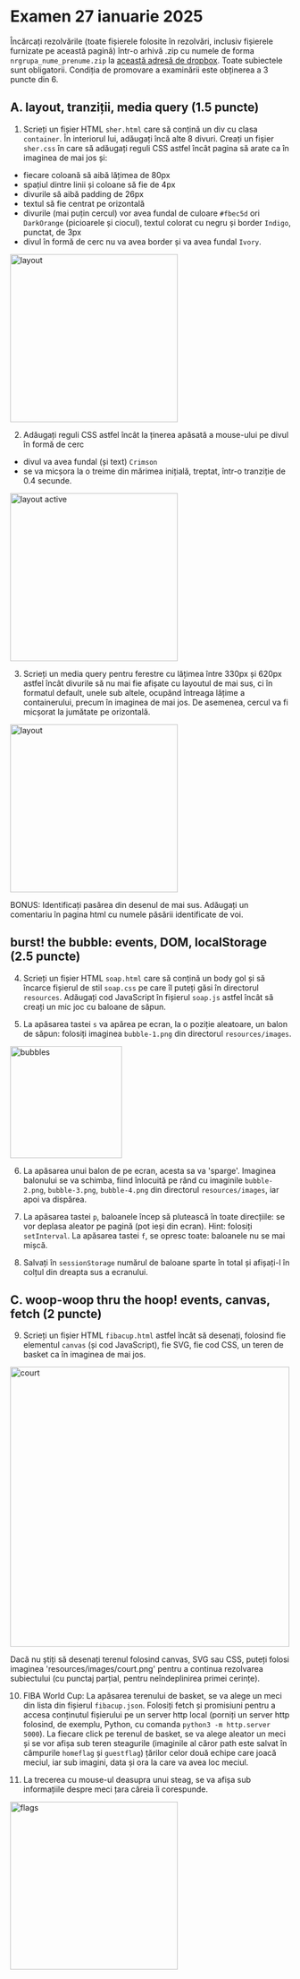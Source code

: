 # Examen 27 ianuarie 2025

Încărcați rezolvările (toate fișierele folosite în rezolvări, inclusiv fișierele furnizate pe această pagină) într-o arhivă .zip cu numele de forma `nrgrupa_nume_prenume.zip` la [această adresă de dropbox](https://www.dropbox.com/request/1msuAqu6DRq2r49G7kaN). Toate subiectele sunt obligatorii. Condiția de promovare a examinării este obținerea a 3 puncte din 6.

## A. layout, tranziții, media query (1.5 puncte)

1. Scrieți un fișier HTML `sher.html` care să conțină un div cu clasa `container`. În interiorul lui, adăugați încă alte 8 divuri. Creați un fișier `sher.css` în care să adăugați reguli CSS astfel încât pagina să arate ca în imaginea de mai jos și:
- fiecare coloană să aibă lățimea de 80px
- spațiul dintre linii și coloane să fie de 4px
- divurile să aibă padding de 26px
- textul să fie centrat pe orizontală
- divurile (mai puțin cercul) vor avea fundal de culoare `#fbec5d` ori `DarkOrange` (picioarele și ciocul), textul colorat cu negru și border `Indigo`, punctat, de 3px
- divul în formă de cerc nu va avea border și va avea fundal `Ivory`.

<img alt="layout" src="resources/images/sher.png" width="300px">

2. Adăugați reguli CSS astfel încât la ținerea apăsată a mouse-ului pe divul în formă de cerc
- divul va avea fundal (și text) `Crimson`
- se va micșora la o treime din mărimea inițială, treptat, într-o tranziție de 0.4 secunde.
 
<img alt="layout active" src="resources/images/sher-hover.png" width="300px">

3. Scrieți un media query pentru ferestre cu lățimea între 330px și 620px astfel încât divurile să nu mai fie afișate cu layoutul de mai sus, ci în formatul default, unele sub altele, ocupând întreaga lățime a containerului, precum în imaginea de mai jos. De asemenea, cercul va fi micșorat la jumătate pe orizontală.

<img alt="layout" src="resources/images/sher-media.png" width="300px">

BONUS: Identificați pasărea din desenul de mai sus. Adăugați un comentariu în pagina html cu numele păsării identificate de voi.


## burst! the bubble: events, DOM, localStorage (2.5 puncte)

4. Scrieți un fișier HTML `soap.html` care să conțină un body gol și să încarce fișierul de stil `soap.css` pe care îl puteți găsi în directorul `resources`. Adăugați cod JavaScript în fișierul `soap.js` astfel încât să creați un mic joc cu baloane de săpun. 

5. La apăsarea tastei `s` va apărea pe ecran, la o poziție aleatoare, un balon de săpun: folosiți imaginea `bubble-1.png` din directorul `resources/images`.

<img alt="bubbles" src="resources/images/dark-bubble.png" width="200px">

6. La apăsarea unui balon de pe ecran, acesta sa va 'sparge'. Imaginea balonului se va schimba, fiind înlocuită pe rând cu imaginile `bubble-2.png`, `bubble-3.png`, `bubble-4.png` din directorul `resources/images`, iar apoi va dispărea.

7. La apăsarea tastei `p`, baloanele încep să plutească în toate direcțiile: se vor deplasa aleator pe pagină (pot ieși din ecran). Hint: folosiți `setInterval`. La apăsarea tastei `f`, se opresc toate: baloanele nu se mai mișcă. 

8. Salvați în `sessionStorage` numărul de baloane sparte în total și afișați-l în colțul din dreapta sus a ecranului.


## C. woop-woop thru the hoop! events, canvas, fetch (2 puncte)

9. Scrieți un fișier HTML `fibacup.html` astfel încât să desenați, folosind fie elementul `canvas` (și cod JavaScript), fie SVG, fie cod CSS, un teren de basket ca în imaginea de mai jos.

<img alt="court" src="resources/images/court.png" width="500px">

Dacă nu știți să desenați terenul folosind canvas, SVG sau CSS, puteți folosi imaginea 'resources/images/court.png' pentru a continua rezolvarea subiectului (cu punctaj parțial, pentru neîndeplinirea primei cerințe).

10. FIBA World Cup: La apăsarea terenului de basket, se va alege un meci din lista din fișierul `fibacup.json`. Folosiți fetch și promisiuni pentru a accesa conținutul fișierului pe un server http local (porniți un server http folosind, de exemplu, Python, cu comanda `python3 -m http.server 5000`). La fiecare click pe terenul de basket, se va alege aleator un meci și se vor afișa sub teren steagurile (imaginile al căror path este salvat în câmpurile `homeflag` și `guestflag`) țărilor celor două echipe care joacă meciul, iar sub imagini, data și ora la care va avea loc meciul.

11. La trecerea cu mouse-ul deasupra unui steag, se va afișa sub informațiile despre meci țara căreia îi corespunde.

<img alt="flags" src="resources/images/match.png" width="300px">



